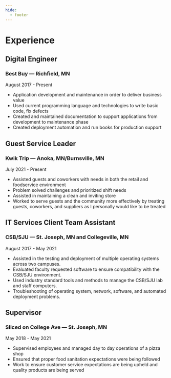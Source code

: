 ```yaml
---
hide:
  - footer
---
```



# Experience

## Digital Engineer
### Best Buy — Richfield, MN
August 2017 - Present

* Application development and maintenance in order to deliver business value
* Used current programming language and technologies to write basic code, fix defects
* Created and maintained documentation to support applications from development to maintenance phase
* Created deployment automation and run books for production support

## Guest Service Leader
### Kwik Trip — Anoka, MN/Burnsville, MN
July  2021 - Present

* Assisted guests and coworkers with needs in both the retail and foodservice environment
* Problem solved challenges and prioritized shift needs
* Assisted in maintaining a clean and inviting store
* Worked to serve guests and the community more effectively by treating guests, coworkers, and suppliers as I personally would like to be treated
 
## IT Services Client Team Assistant
### CSB/SJU — St. Joseph, MN and Collegeville, MN
August 2017 - May 2021

* Assisted in the testing and deployment of multiple operating systems across two campuses.
* Evaluated faculty requested software to ensure compatibility with the CSB/SJU environment.
* Used industry standard tools and methods to manage the CSB/SJU lab and staff computers. 
* Troubleshooting of operating system, network, software, and automated deployment problems.
 
## Supervisor
### Sliced on College Ave — St. Joseph, MN 
May 2018 - May 2021

* Supervised employees and managed day to day operations of a pizza shop
* Ensured that proper food sanitation expectations were being followed
* Work to ensure customer service expectations are being upheld and quality products are being served
